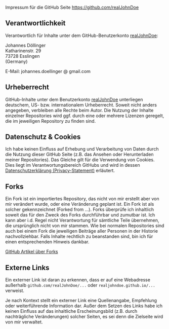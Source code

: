 Impressum für die GitHub Seite https://github.com/realJohnDoe

## Verantwortlichkeit

Verantwortlich für Inhalte unter dem GitHub-Benutzerkonto [realJohnDoe]:

Johannes Döllinger\
Katharinenstr. 29\
73728 Esslingen\
(Germany)

E-Mail: johannes.doellinger @ gmail.com

[realJohnDoe]: https://github.com/realJohnDoe/

## Urheberrecht

GitHub-Inhalte unter dem Benutzerkonto [realJohnDoe] unterliegen deutschem, US- bzw. internationalem Urheberrecht.
Soweit nicht anders angegeben, verbleiben alle Rechte beim Autor.
Die Nutzung der Inhalte einzelner Repositories wird ggf. durch eine oder mehrere Lizenzen geregelt, die im jeweiligen Repository zu finden sind.

## Datenschutz & Cookies

Ich habe keinen Einfluss auf Erhebung und Verarbeitung von Daten durch die Nutzung dieser GitHub Seite (z.B. das Ansehen oder Herunterladen meiner Repositories).
Das Gleiche gilt für die Verwendung von Cookies.
Dies liegt im Verantwortungsbereich GitHubs und wird in dessen [Datenschutzerklärung (Privacy-Statement)] erläutert.

[Datenschutzerklärung (Privacy-Statement)]: https://docs.github.com/de/site-policy/privacy-policies/github-general-privacy-statement

## Forks

Ein Fork ist ein importiertes Repository, das nicht von mir erstellt aber von mir verändert wurde, oder eine Veränderung geplant ist.
Ein Fork ist als solcher gekennzeichnet (Forked from ...).
Forks überprüfe ich inhaltlich soweit das für den Zweck des Forks durchführbar und zumutbar ist.
Ich kann aber i.d. Regel nicht Verantwortung für sämtliche Teile übernehmen, die ursprünglich nicht von mir stammen.
Wie bei normalen Repositories sind auch bei einem Fork die jeweiligen Beiträge aller Personen in der Historie nachvollziehbar.
Falls Inhalte rechtlich zu beanstanden sind, bin ich für einen entsprechenden Hinweis dankbar.

[GitHub Artikel über Forks](https://help.github.com/en/articles/fork-a-repo)

## Externe Links

Ein externer Link ist daran zu erkennen, dass er auf eine Webadresse außerhalb `github.com/realJohnDoe/...` oder `realjohndoe.github.io/...` verweist.

Je nach Kontext stellt ein externer Link eine Quellenangabe, Empfehlung oder weiterführende Information dar.
Außer dem Setzen des Links habe ich keinen Einfluss auf das inhaltliche Erscheinungsbild (z.B. durch nachträgliche Veränderungen) solcher Seiten, es sei denn die Zielseite wird von mir verwaltet.
